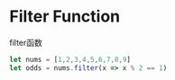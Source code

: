 
# Filter Function

filter函数
```javascript
let nums = [1,2,3,4,5,6,7,8,9]
let odds = nums.filter(x => x % 2 == 1)
```

